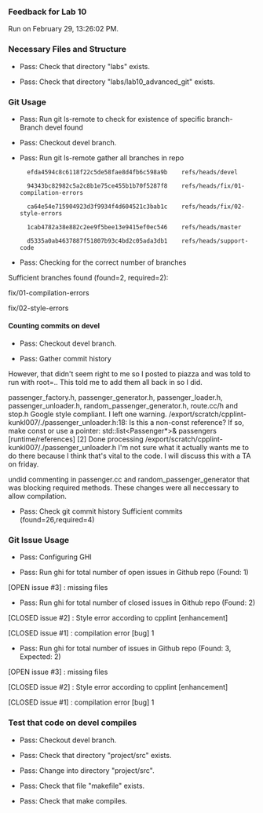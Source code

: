 ### Feedback for Lab 10

Run on February 29, 13:26:02 PM.


### Necessary Files and Structure

+ Pass: Check that directory "labs" exists.

+ Pass: Check that directory "labs/lab10_advanced_git" exists.


### Git Usage

+ Pass: Run git ls-remote to check for existence of specific branch- Branch devel found

+ Pass: Checkout devel branch.



+ Pass: Run git ls-remote gather all branches in repo

		efda4594c8c6118f22c5de58fae8d4fb6c598a9b	refs/heads/devel

		94343bc82982c5a2c8b1e75ce455b1b70f5287f8	refs/heads/fix/01-compilation-errors

		ca64e54e715904923d3f9934f4d604521c3bab1c	refs/heads/fix/02-style-errors

		1cab4782a38e882c2ee9f5bee13e9415ef0ec546	refs/heads/master

		d5335a0ab4637887f51807b93c4bd2c05ada3db1	refs/heads/support-code



+ Pass: Checking for the correct number of branches

Sufficient branches found (found=2, required=2):

fix/01-compilation-errors

fix/02-style-errors


#### Counting commits on devel

+ Pass: Checkout devel branch.



+ Pass: Gather commit history

However, that didn't seem right to me so I posted to piazza and was told to run with root=..
This told me to add them all back in so I did.





passenger_factory.h, passenger_generator.h, passenger_loader.h, passenger_unloader.h,
random_passenger_generator.h, route.cc/h and stop.h Google style compliant.
I left one warning.
/export/scratch/cpplint-kunkl007/./passenger_unloader.h:18:  Is this a non-const reference? If so, make const or use a pointer: std::list<Passenger*>& passengers  [runtime/references] [2]
Done processing /export/scratch/cpplint-kunkl007/./passenger_unloader.h
I'm not sure what it actually wants me to do there because I think that's
vital to the code. I will discuss this with a TA on friday.




undid commenting in passenger.cc and random_passenger_generator that was blocking required methods.
These changes were all neccessary to allow compilation.











































































































+ Pass: Check git commit history
Sufficient commits (found=26,required=4)


### Git Issue Usage

+ Pass: Configuring GHI

+ Pass: Run ghi for total number of open issues in Github repo (Found: 1)

[OPEN issue #3] :  missing files





+ Pass: Run ghi for total number of closed issues in Github repo (Found: 2)

[CLOSED issue #2] :  Style error according to cpplint [enhancement]

[CLOSED issue #1] :  compilation error [bug] 1





+ Pass: Run ghi for total number of issues in Github repo (Found: 3, Expected: 2) 

 [OPEN issue #3] :  missing files

[CLOSED issue #2] :  Style error according to cpplint [enhancement]

[CLOSED issue #1] :  compilation error [bug] 1

 




### Test that code on  devel compiles

+ Pass: Checkout devel branch.



+ Pass: Check that directory "project/src" exists.

+ Pass: Change into directory "project/src".

+ Pass: Check that file "makefile" exists.

+ Pass: Check that make compiles.



